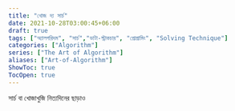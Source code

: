 ```yaml
---
title: "খোজ দ্য সার্চ"
date: 2021-10-28T03:00:45+06:00
draft: true
tags: ["অ্যালগরিদম", "সার্চ","ডাটা-স্ট্রাকচার", "প্রোগ্রামিং", "Solving Technique"]
categories: ["Algorithm"]
series: ["The Art of Algorithm"]
aliases: ["Art-of-Algorithm"]
ShowToc: true
TocOpen: true
---
```


সার্চ বা খোজাখুজি নিত্যদিনের ছাড়াও

